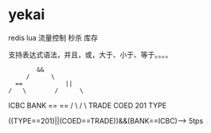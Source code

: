 # yekai
redis lua 流量控制 秒杀 库存


支持表达式语法，并且，或，大于、小于、等于。。。。

            &&           
         /      \         
      ==            ||     
    /   \        /      \    
  ICBC    BANK  ==        == 
              /    \     / \ 
            TRADE COED 201 TYPE

((TYPE==201)||(COED==TRADE))&&(BANK==ICBC)--> 5tps